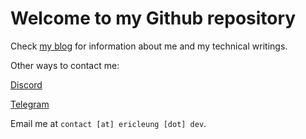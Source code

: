 # Welcome to my Github repository

Check [my blog](https://www.ericleung.dev/) for information about me and my technical writings.

Other ways to contact me:

[Discord](https://discordapp.com/users/263243377821089792)

[Telegram](https://t.me/regunakyle)

Email me at `contact [at] ericleung [dot] dev`.
